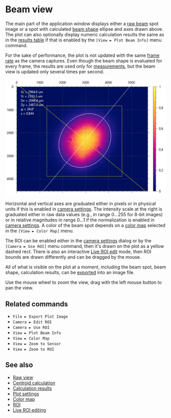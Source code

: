 # Beam view

The main part of the application window displays either a [raw beam](./raw_view.md) spot image or a spot with calculated [beam shape](./iso.md) ellipse and axes drawn above. The plot can also optionally display numeric calculation results the same as in the [results table](./results_table.md) if that is enabled by the `[View ► Plot Beam Info]` menu command.

For the sake of performance, the plot is not updated with the same [frame rate](./cam_control.md) as the camera captures. Even though the beam shape is evaluated for every frame, the results are used only for [measurements](./measure.md), but the beam view is updated only several times per second.

![Screenshot](./img/plot.png)

Horizontal and vertical axes are graduated either in pixels or in physical units if this is enabled in [camera settings](./cam_settings_plot.md#rescale-pixels). The intensity scale at the right is graduated either in raw data values (e.g., in range 0…255 for 8-bit images) or in relative magnitudes in range 0…1 if the normalization is enabled in [camera settings](./cam_settings_plot.md). A color of the beam spot depends on a [color map](./color_map.md) selected in the `[View ► Color Map]` menu.

The ROI can be enabled either in the [camera settings](./cam_settings_roi.md) dialog or by the `[Camera ► Use ROI]` menu command, then it's drawn on the plot as a yellow dashed rect. There is also an interactive [Live ROI edit](./roi_live.md) mode, then ROI bounds are drawn differently and can be dragged by the mouse.

All of what is visible on the plot at a moment, including the beam spot, beam shape, calculation results, can be [exported](./export_plot.md) into an image file.

Use the mouse wheel to zoom the view, drag with the left mouse button to pan the view.

## Related commands

- `File ► Export Plot Image`
- `Camera ► Edit ROI`
- `Camera ► Use ROI`
- `View ► Plot Beam Info`
- `View ► Color Map`
- `View ► Zoom to Sensor`
- `View ► Zoom to ROI`

## See also

- [Raw view](./raw_view.md)
- [Centroid calculation](./iso.md)
- [Calculation results](./results_table.md)
- [Plot settings](./cam_settings_plot.md)
- [Color map](./color_map.md)
- [ROI](./cam_settings_roi.md)
- [Live ROI editing](./roi_live.md)

&nbsp;
